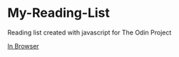 # My-Reading-List
Reading list created with javascript for The Odin Project

[In Browser](https://andrewbaldwin44.github.io/Pomodoro_Clock/)
